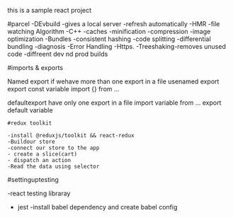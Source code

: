 this  is a sample react project

#parcel
-DEvbuild
-gives a local server
-refresh automatically -HMR
-file watching Algorithm -C++
-caches
-minification
-compression
-image optimization
-Bundles
-consistent hashing
-code splitting
-differential bundling 
-diagnosis
-Error Handling
-Https.
-Treeshaking-removes unused code
-diffreent dev nd prod builds

#imports & exports

Named export
    if wehave more than one export in a file usenamed export 
    export const variable
    import {} from ...


defaultexport
    have only one export in a file
    import variable from ...
    export default variable


    #redux toolkit

    -install @reduxjs/toolkit && react-redux
    -Buildour store
    -connect our store to the app
    - create a slice(cart)
    - dispatch an action 
    -Read the data using selector


#settinguptesting

-react testing libraray
- jest
-install babel dependency and create babel config